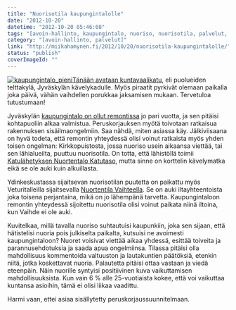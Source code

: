 ```yaml
---
title: "Nuorisotila kaupungintalolle"
date: "2012-10-20"
datetime: "2012-10-20 05:46:08"
tags: "[avoin-hallinto, kaupungintalo, nuoriso, nuorisotila, palvelut, toiveajattelu, vaikuttaminen]"
category: "[avoin-hallinto, palvelut]"
link: "http://miikahamynen.fi/2012/10/20/nuorisotila-kaupungintalolle/"
status: "publish"
coverImageId: ""
---
```


[![](http://miikahamynen.fi/wp-content/uploads/2012/10/kaupungintalo_pieni-400x300.jpg "kaupungintalo_pieni")](http://miikahamynen.fi/wp-content/uploads/2012/10/kaupungintalo_pieni.jpg)[Tänään avataan kuntavaalikatu](http://www3.jkl.fi/tapahtumat/tapahtuma.php?id=43939), eli puolueiden telttakylä, Jyväskylän kävelykadulle. Myös piraatit pyrkivät olemaan paikalla joka päivä, vähän vaihdellen porukkaa jaksamisen mukaan. Tervetuloa tutustumaan!

Jyväskylän [kaupungintalo on ollut remontissa](http://www.jyvaskyla.fi/hallinto/kaupungintalo) jo pari vuotta, ja sen pitäisi kohtapuoliin alkaa valmistua. Peruskorjauksen myötä toivotaan ratkaisua rakennuksen sisäilmaongelmiin. Saa nähdä, miten asiassa käy. Jälkiviisaana on hyvä todeta, että remontin yhteydessä olisi voinut ratkaista myös yhden toisen ongelman: Kirkkopuistosta, jossa nuoriso usein aikaansa viettää, tai sen lähialueilta, puuttuu nuorisotila. On totta, että lähistöllä toimii [Katulähetyksen Nuortentalo Katutaso](https://www.facebook.com/katutaso), mutta sinne on korttelin kävelymatka eikä se ole auki kuin alkuillasta.

Ydinkeskustassa sijaitsevan nuorisotilan puutetta on paikattu myös Veturitalleilla sijaitsevalla [Nuortentila Vaihteella](http://www.jyvaskyla.fi/nuoriso/veturitalli). Se on auki iltayhteentoista joka toisena perjantaina, mikä on jo lähempänä tarvetta. Kaupungintaloon remontin yhteydessä sijoitettu nuorisotila olisi voinut paikata niinä iltoina, kun Vaihde ei ole auki.

Kuvitelkaa, millä tavalla nuoriso suhtautuisi kaupunkiin, joka sen sijaan, että hätistelisi nuoria pois julkiselta paikalta, kutsuisi ne avoimesti kaupungintaloon? Nuoret voisivat viettää aikaa yhdessä, esittää toiveita ja parannusehdotuksia ja saada apua ongelmiinsa. Tilassa pitäisi olla mahdollisuus kommentoida valtuuston ja lautakuntien päätöksiä, etenkin niitä, jotka koskettavat nuoria. Palautetta pitäisi ottaa vastaan ja viedä eteenpäin. Näin nuorille syntyisi positiivinen kuva vaikuttamisen mahdollisuuksista. Kun vain 6 % alle 25-vuotiaista kokee, että voi vaikuttaa kuntansa asioihin, tämä ei olisi liikaa vaadittu.

Harmi vaan, ettei asiaa sisällytetty peruskorjaussuunnitelmaan.
